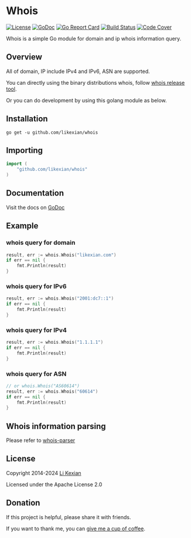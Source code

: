 # Whois

[![License](https://img.shields.io/badge/license-Apache%202.0-blue.svg)](LICENSE)
[![GoDoc](https://pkg.go.dev/badge/github.com/likexian/whois.svg)](https://pkg.go.dev/github.com/likexian/whois)
[![Go Report Card](https://goreportcard.com/badge/github.com/likexian/whois)](https://goreportcard.com/report/github.com/likexian/whois)
[![Build Status](https://github.com/likexian/whois/actions/workflows/gotest.yaml/badge.svg)](https://github.com/likexian/whois/actions/workflows/gotest.yaml)
[![Code Cover](https://release.likexian.com/whois/coverage.svg)](https://github.com/likexian/whois/actions/workflows/gotest.yaml)

Whois is a simple Go module for domain and ip whois information query.

## Overview

All of domain, IP include IPv4 and IPv6, ASN are supported.

You can directly using the binary distributions whois, follow [whois release tool](cmd/whois).

Or you can do development by using this golang module as below.

## Installation

```shell
go get -u github.com/likexian/whois
```

## Importing

```go
import (
    "github.com/likexian/whois"
)
```

## Documentation

Visit the docs on [GoDoc](https://pkg.go.dev/github.com/likexian/whois)

## Example

### whois query for domain

```go
result, err := whois.Whois("likexian.com")
if err == nil {
    fmt.Println(result)
}
```

### whois query for IPv6

```go
result, err := whois.Whois("2001:dc7::1")
if err == nil {
    fmt.Println(result)
}
```

### whois query for IPv4

```go
result, err := whois.Whois("1.1.1.1")
if err == nil {
    fmt.Println(result)
}
```

### whois query for ASN

```go
// or whois.Whois("AS60614")
result, err := whois.Whois("60614")
if err == nil {
    fmt.Println(result)
}
```

## Whois information parsing

Please refer to [whois-parser](https://github.com/likexian/whois-parser)

## License

Copyright 2014-2024 [Li Kexian](https://www.likexian.com/)

Licensed under the Apache License 2.0

## Donation

If this project is helpful, please share it with friends.

If you want to thank me, you can [give me a cup of coffee](https://www.likexian.com/donate/).
